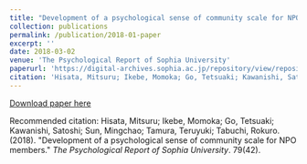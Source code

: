 ```yaml
---
title: "Development of a psychological sense of community scale for NPO members"
collection: publications
permalink: /publication/2018-01-paper
excerpt: ''
date: 2018-03-02
venue: 'The Psychological Report of Sophia University'
paperurl: 'https://digital-archives.sophia.ac.jp/repository/view/repository/20191121009'
citation: 'Hisata, Mitsuru; Ikebe, Momoka; Go, Tetsuaki; Kawanishi, Satoshi; Sun, Mingchao; Tamura, Teruyuki; Tabuchi, Rokuro. (2018). &quot;Development of a psychological sense of community scale for NPO members.&quot; <i>The Psychological Report of Sophia University</i>. 79(42).'
---
```


[Download paper here](https://digital-archives.sophia.ac.jp/repository/view/repository/20191121009)

Recommended citation: Hisata, Mitsuru; Ikebe, Momoka; Go, Tetsuaki; Kawanishi, Satoshi; Sun, Mingchao; Tamura, Teruyuki; Tabuchi, Rokuro. (2018). "Development of a psychological sense of community scale for NPO members." <i>The Psychological Report of Sophia University</i>. 79(42).


